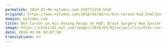 ```yaml
---
permalink: 2018-03-06-nytimes.com-618771216.html
original: https://www.nytimes.com/2018/03/05/us/ben-carson-hud.html?partner=rss&amp;emc=rss
domain: nytimes.com
title: Ben Carson on His Vexing Reign at HUD: Brain Surgery Was Easier Than This
image: https://static01.nyt.com/images/2018/03/02/us/politics/02dc-carson/02dc-carson-mediumThreeByTwo440.jpg
date: 2018-03-06 08:07:50
translations: en
---
```


